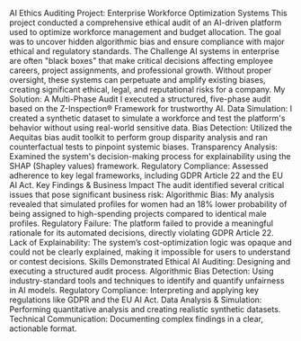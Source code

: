 AI Ethics Auditing Project: Enterprise Workforce Optimization Systems
This project conducted a comprehensive ethical audit of an AI-driven platform used to optimize workforce management and budget allocation. The goal was to uncover hidden algorithmic bias and ensure compliance with major ethical and regulatory standards.
The Challenge
AI systems in enterprise are often "black boxes" that make critical decisions affecting employee careers, project assignments, and professional growth. Without proper oversight, these systems can perpetuate and amplify existing biases, creating significant ethical, legal, and reputational risks for a company.
My Solution: A Multi-Phase Audit
I executed a structured, five-phase audit based on the Z-Inspection® Framework for trustworthy AI.
Data Simulation: I created a synthetic dataset to simulate a workforce and test the platform's behavior without using real-world sensitive data.
Bias Detection: Utilized the Aequitas bias audit toolkit to perform group disparity analysis and ran counterfactual tests to pinpoint systemic biases.
Transparency Analysis: Examined the system's decision-making process for explainability using the SHAP (Shapley values) framework.
Regulatory Compliance: Assessed adherence to key legal frameworks, including GDPR Article 22 and the EU AI Act.
Key Findings & Business Impact
The audit identified several critical issues that pose significant business risk:
Algorithmic Bias: My analysis revealed that simulated profiles for women had an 18% lower probability of being assigned to high-spending projects compared to identical male profiles.
Regulatory Failure: The platform failed to provide a meaningful rationale for its automated decisions, directly violating GDPR Article 22.
Lack of Explainability: The system’s cost-optimization logic was opaque and could not be clearly explained, making it impossible for users to understand or contest decisions.
Skills Demonstrated
Ethical AI Auditing: Designing and executing a structured audit process.
Algorithmic Bias Detection: Using industry-standard tools and techniques to identify and quantify unfairness in AI models.
Regulatory Compliance: Interpreting and applying key regulations like GDPR and the EU AI Act.
Data Analysis & Simulation: Performing quantitative analysis and creating realistic synthetic datasets.
Technical Communication: Documenting complex findings in a clear, actionable format.
